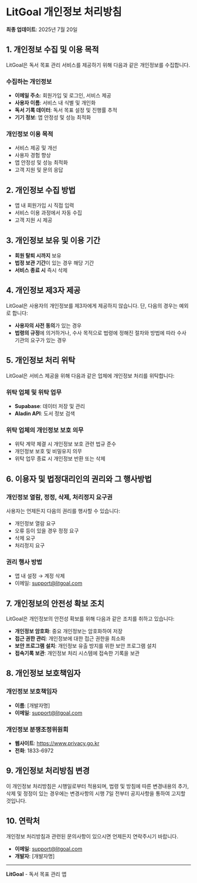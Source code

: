# LitGoal 개인정보 처리방침

**최종 업데이트**: 2025년 7월 20일

## 1. 개인정보 수집 및 이용 목적

LitGoal은 독서 목표 관리 서비스를 제공하기 위해 다음과 같은 개인정보를 수집합니다.

### 수집하는 개인정보

- **이메일 주소**: 회원가입 및 로그인, 서비스 제공
- **사용자 이름**: 서비스 내 식별 및 개인화
- **독서 기록 데이터**: 독서 목표 설정 및 진행률 추적
- **기기 정보**: 앱 안정성 및 성능 최적화

### 개인정보 이용 목적

- 서비스 제공 및 개선
- 사용자 경험 향상
- 앱 안정성 및 성능 최적화
- 고객 지원 및 문의 응답

## 2. 개인정보 수집 방법

- 앱 내 회원가입 시 직접 입력
- 서비스 이용 과정에서 자동 수집
- 고객 지원 시 제공

## 3. 개인정보 보유 및 이용 기간

- **회원 탈퇴 시까지** 보유
- **법정 보관 기간**이 있는 경우 해당 기간
- **서비스 종료 시** 즉시 삭제

## 4. 개인정보 제3자 제공

LitGoal은 사용자의 개인정보를 제3자에게 제공하지 않습니다. 단, 다음의 경우는 예외로 합니다:

- **사용자의 사전 동의**가 있는 경우
- **법령의 규정**에 의거하거나, 수사 목적으로 법령에 정해진 절차와 방법에 따라 수사기관의 요구가 있는 경우

## 5. 개인정보 처리 위탁

LitGoal은 서비스 제공을 위해 다음과 같은 업체에 개인정보 처리를 위탁합니다:

### 위탁 업체 및 위탁 업무

- **Supabase**: 데이터 저장 및 관리
- **Aladin API**: 도서 정보 검색

### 위탁 업체의 개인정보 보호 의무

- 위탁 계약 체결 시 개인정보 보호 관련 법규 준수
- 개인정보 보호 및 비밀유지 의무
- 위탁 업무 종료 시 개인정보 반환 또는 삭제

## 6. 이용자 및 법정대리인의 권리와 그 행사방법

### 개인정보 열람, 정정, 삭제, 처리정지 요구권

사용자는 언제든지 다음의 권리를 행사할 수 있습니다:

- 개인정보 열람 요구
- 오류 등이 있을 경우 정정 요구
- 삭제 요구
- 처리정지 요구

### 권리 행사 방법

- 앱 내 설정 → 계정 삭제
- 이메일: support@litgoal.com

## 7. 개인정보의 안전성 확보 조치

LitGoal은 개인정보의 안전성 확보를 위해 다음과 같은 조치를 취하고 있습니다:

- **개인정보 암호화**: 중요 개인정보는 암호화하여 저장
- **접근 권한 관리**: 개인정보에 대한 접근 권한을 최소화
- **보안 프로그램 설치**: 개인정보 유출 방지를 위한 보안 프로그램 설치
- **접속기록 보관**: 개인정보 처리 시스템에 접속한 기록을 보관

## 8. 개인정보 보호책임자

### 개인정보 보호책임자

- **이름**: [개발자명]
- **이메일**: support@litgoal.com

### 개인정보 분쟁조정위원회

- **웹사이트**: https://www.privacy.go.kr
- **전화**: 1833-6972

## 9. 개인정보 처리방침 변경

이 개인정보 처리방침은 시행일로부터 적용되며, 법령 및 방침에 따른 변경내용의 추가, 삭제 및 정정이 있는 경우에는 변경사항의 시행 7일 전부터 공지사항을 통하여 고지할 것입니다.

## 10. 연락처

개인정보 처리방침과 관련된 문의사항이 있으시면 언제든지 연락주시기 바랍니다.

- **이메일**: support@litgoal.com
- **개발자**: [개발자명]

---

**LitGoal** - 독서 목표 관리 앱
